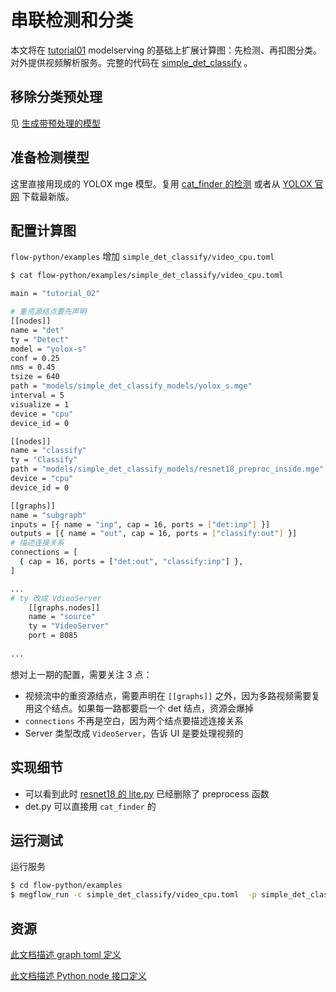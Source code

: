 # 串联检测和分类

本文将在 [tutorial01](01-quickstart.zh.md) modelserving 的基础上扩展计算图：先检测、再扣图分类。对外提供视频解析服务。完整的代码在 [simple_det_classify](../../flow-python/examples/simple_det_classify) 。

## 移除分类预处理

见 [生成带预处理的模型](appendix-C-dump-model.zh.md)

## 准备检测模型
这里直接用现成的 YOLOX mge 模型。复用 [cat_finder 的检测](../../flow-python/examples/cat_finder/det.py) 或者从 [YOLOX 官网](https://github.com/Megvii-BaseDetection/YOLOX/tree/main/demo/MegEngine/python) 下载最新版。

##  配置计算图
`flow-python/examples` 增加 `simple_det_classify/video_cpu.toml`

```bash
$ cat flow-python/examples/simple_det_classify/video_cpu.toml

main = "tutorial_02"

# 重资源结点要先声明
[[nodes]]
name = "det"
ty = "Detect"
model = "yolox-s"
conf = 0.25
nms = 0.45
tsize = 640
path = "models/simple_det_classify_models/yolox_s.mge"
interval = 5
visualize = 1
device = "cpu"
device_id = 0

[[nodes]]
name = "classify"
ty = "Classify"
path = "models/simple_det_classify_models/resnet18_preproc_inside.mge"
device = "cpu"
device_id = 0

[[graphs]]
name = "subgraph"
inputs = [{ name = "inp", cap = 16, ports = ["det:inp"] }]
outputs = [{ name = "out", cap = 16, ports = ["classify:out"] }]
# 描述连接关系
connections = [
  { cap = 16, ports = ["det:out", "classify:inp"] },
]

...
# ty 改成 VdieoServer
    [[graphs.nodes]]
    name = "source"
    ty = "VideoServer"
    port = 8085
    
...
```
想对上一期的配置，需要关注 3 点：
* 视频流中的重资源结点，需要声明在  `[[graphs]]` 之外，因为多路视频需要复用这个结点。如果每一路都要启一个 det 结点，资源会爆掉
* `connections` 不再是空白，因为两个结点要描述连接关系
* Server 类型改成 `VideoServer`，告诉 UI 是要处理视频的

## 实现细节
* 可以看到此时 [resnet18 的 lite.py](../../flow-python/examples/simple_det_classify/lite.py) 已经删除了 preprocess 函数
* det.py 可以直接用 `cat_finder` 的

## 运行测试

运行服务
```bash
$ cd flow-python/examples
$ megflow_run -c simple_det_classify/video_cpu.toml  -p simple_det_classify
```
## 资源

[此文档描述 graph toml 定义](appendix-A-graph-definition.zh.md)


[此文档描述 Python node 接口定义](appendix-B-python-plugin.zh.md)